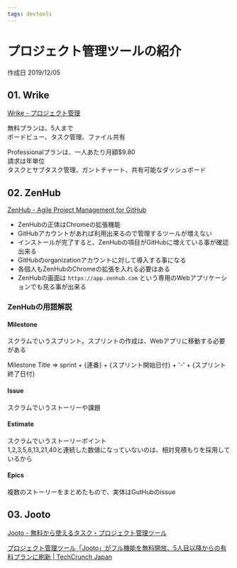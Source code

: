 ```yaml
---
tags: devtools
---
```


# プロジェクト管理ツールの紹介

作成日 2019/12/05

## 01. Wrike

[Wrike \- プロジェクト管理](https://www.wrike.com/ja/)

無料プランは、5人まで\
ボードビュー、タスク管理、ファイル共有

Professionalプランは、一人あたり月額$9.80\
請求は年単位\
タスクとサブタスク管理、ガントチャート、共有可能なダッシュボード

## 02. ZenHub

[ZenHub \- Agile Project Management for GitHub](https://www.zenhub.com/)

- ZenHubの正体はChromeの拡張機能
- GitHubアカウントがあれば利用出来るので管理するツールが増えない
- インストールが完了すると、ZenHubの項目がGitHubに増えている事が確認出来る
- GitHubのorganizationアカウントに対して導入する事になる
- 各個人もZenHubのChromeの拡張を入れる必要はある
- ZenHubの画面は `https://app.zenhub.com` という専用のWebアプリケーションでも見る事が出来る

### ZenHubの用語解説

#### Milestone

スクラムでいうスプリント。スプリントの作成は、Webアプリに移動する必要がある

Milestone Title => sprint + {連番} + {スプリント開始日付} + '-' + {スプリント終了日付}

#### Issue

スクラムでいうストーリーや課題

#### Estimate

スクラムでいうストーリーポイント\
1,2,3,5,8,13,21,40と連続した数値になっていないのは、相対見積もりを採用しているから

#### Epics

複数のストーリーをまとめたもので、実体はGutHubのissue

## 03. Jooto

[Jooto \- 無料から使えるタスク・プロジェクト管理ツール](https://www.jooto.com/)

[プロジェクト管理ツール「Jooto」がフル機能を無料開放、5人目以降からの有料プランに刷新 \| TechCrunch Japan](https://jp.techcrunch.com/2019/03/04/jooto/)

